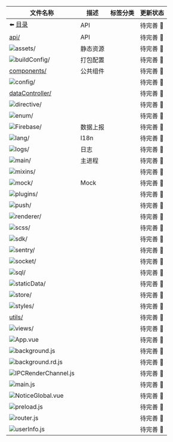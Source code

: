 | 文件名称                                       | 描述     | 标签分类 | 更新状态       |
| ---------------------------------------------- | -------- | -------- | -------------- |
| :arrow_left: [目录](/router/)                  | API      |          | 待完善 :punch: |
| [api/](/router/src/api/)                       | API      |          | 待完善 :punch: |
| ![assets/](/router/src/assets/)                | 静态资源 |          | 待完善 :punch: |
| ![buildConfig/](/router/src/buildConfig/)      | 打包配置 |          | 待完善 :punch: |
| [components/](/router/src/components/)         | 公共组件 |          | 待完善 :punch: |
| ![config/](/router/src/config/)                |          |          | 待完善 :punch: |
| [dataController/](/router/src/dataController/) |          |          | 待完善 :punch: |
| ![directive/](/router/src/directive/)          |          |          | 待完善 :punch: |
| ![enum/](/router/src/enum/)                    |          |          | 待完善 :punch: |
| ![Firebase/](/router/src/Firebase/)            | 数据上报 |          | 待完善 :punch: |
| ![lang/](/router/src/lang/)                    | I18n     |          | 待完善 :punch: |
| ![logs/](/router/src/logs/)                    | 日志     |          | 待完善 :punch: |
| ![main/](/router/src/main/)                    | 主进程   |          | 待完善 :punch: |
| ![mixins/](/router/src/mixins/)                |          |          | 待完善 :punch: |
| ![mock/](/router/src/mock/)                    | Mock     |          | 待完善 :punch: |
| ![plugins/](/router/src/plugins/)              |          |          | 待完善 :punch: |
| ![push/](/router/src/push/)                    |          |          | 待完善 :punch: |
| ![renderer/](/router/src/renderer/)            |          |          | 待完善 :punch: |
| ![scss/](/router/src/scss/)                    |          |          | 待完善 :punch: |
| ![sdk/](/router/src/sdk/)                      |          |          | 待完善 :punch: |
| ![sentry/](/router/src/sentry/)                |          |          | 待完善 :punch: |
| ![socket/](/router/src/socket/)                |          |          | 待完善 :punch: |
| ![sql/](/router/src/sql/)                      |          |          | 待完善 :punch: |
| ![staticData/](/router/src/staticData/)        |          |          | 待完善 :punch: |
| ![store/](/router/src/store/)                  |          |          | 待完善 :punch: |
| ![styles/](/router/src/styles/)                |          |          | 待完善 :punch: |
| [utils/](/router/src/utils/)                   |          |          | 待完善 :punch: |
| ![views/](/router/src/views/)                  |          |          | 待完善 :punch: |
| ![App.vue](/router/src/)                       |          |          | 待完善 :punch: |
| ![background.js](/router/src/)                 |          |          | 待完善 :punch: |
| ![background.rd.js](/router/src/)              |          |          | 待完善 :punch: |
| ![IPCRenderChannel.js](/router/src/)           |          |          | 待完善 :punch: |
| ![main.js](/router/src/)                       |          |          | 待完善 :punch: |
| ![NoticeGlobal.vue](/router/src/)              |          |          | 待完善 :punch: |
| ![preload.js](/router/src/)                    |          |          | 待完善 :punch: |
| ![router.js](/router/src/)                     |          |          | 待完善 :punch: |
| ![userInfo.js](/router/src/)                   |          |          | 待完善 :punch: |
